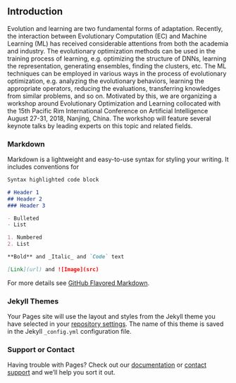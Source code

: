 ## Introduction
Evolution and learning are two fundamental forms of adaptation. Recently, the interaction between Evolutionary Computation 
(EC) and Machine Learning (ML) has received considerable attentions from both the academia and industry. The evolutionary
optimization methods can be used in the training process of learning, e.g. optimizing the structure of DNNs, learning the
representation, generating ensembles, finding the clusters, etc. The ML techniques can be employed in various ways in the
process of evolutionary optimization, e.g. analyzing the evolutionary behaviors, learning the appropriate operators, 
reducing the evaluations, transferring knowledges from similar problems, and so on. Motivated by this, we are organizing a
workshop around Evolutionary Optimization and Learning collocated with the 15th Pacific Rim International Conference on 
Artificial Intelligence August 27-31, 2018, Nanjing, China. The workshop will feature several keynote talks by leading
experts on this topic and related fields. 

### Markdown

Markdown is a lightweight and easy-to-use syntax for styling your writing. It includes conventions for

```markdown
Syntax highlighted code block

# Header 1
## Header 2
### Header 3

- Bulleted
- List

1. Numbered
2. List

**Bold** and _Italic_ and `Code` text

[Link](url) and ![Image](src)
```

For more details see [GitHub Flavored Markdown](https://guides.github.com/features/mastering-markdown/).

### Jekyll Themes

Your Pages site will use the layout and styles from the Jekyll theme you have selected in your [repository settings](https://github.com/Katnisslu/eol-workshop-at-pricai2018/settings). The name of this theme is saved in the Jekyll `_config.yml` configuration file.

### Support or Contact

Having trouble with Pages? Check out our [documentation](https://help.github.com/categories/github-pages-basics/) or [contact support](https://github.com/contact) and we’ll help you sort it out.
